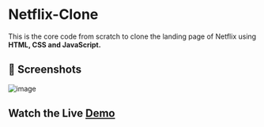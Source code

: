 # Netflix-Clone
This is the core code from scratch to clone the landing page of Netflix using **HTML, CSS and JavaScript.**
## 📸 Screenshots
![image](file:///C:/Users/vidhi/OneDrive/Pictures/Screenshots/Screenshot%20(102).png)
## Watch the Live [Demo](https://vidhi-kiet.github.io/Netflix-Clone/)
